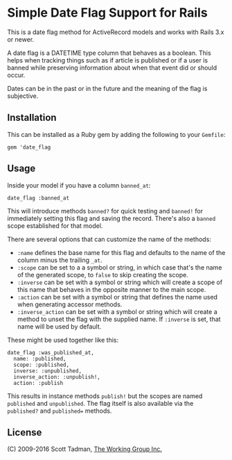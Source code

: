 # Simple Date Flag Support for Rails

This is a date flag method for ActiveRecord models and works with Rails 3.x
or newer.

A date flag is a DATETIME type column that behaves as a boolean. This helps
when tracking things such as if article is published or if a user is banned
while preserving information about when that event did or should occur.

Dates can be in the past or in the future and the meaning of the flag is
subjective.

## Installation

This can be installed as a Ruby gem by adding the following to your `Gemfile`:

    gem 'date_flag

## Usage

Inside your model if you have a column `banned_at`:

    date_flag :banned_at

This will introduce methods `banned?` for quick testing and `banned!` for
immediately setting this flag and saving the record. There's also a `banned`
scope established for that model.

There are several options that can customize the name of the methods:

* `:name` defines the base name for this flag and defaults to the name of the
column minus the trailing `_at`.
* `:scope` can be set to a a symbol or string, in which case that's the name of
the generated scope, to `false` to skip creating the scope.
* `:inverse` can be set with a symbol or string which will create a scope of
this name that behaves in the opposite manner to the main scope.
* `:action` can be set with a symbol or string that defines the name used
when generating accessor methods.
* `:inverse_action` can be set with a symbol or string which will create a
method to unset the flag with the supplied name. If `:inverse` is set, that
name will be used by default.

These might be used together like this:
   
    date_flag :was_published_at,
      name: :published,
      scope: :published,
      inverse: :unpublished,
      inverse_action: :unpublish!,
      action: :publish

This results in instance methods `publish!` but the scopes are named
`published` and `unpublished`. The flag itself is also available via the
`published?` and `published=` methods.

## License

(C) 2009-2016 Scott Tadman, [The Working Group Inc.](http://twg.ca/)
